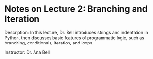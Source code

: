 # Notes on Lecture 2: Branching and Iteration

Description: In this lecture, Dr. Bell introduces strings and indentation in Python, then discusses basic features of programmatic logic, such as branching, conditionals, iteration, and loops.

Instructor: Dr. Ana Bell
